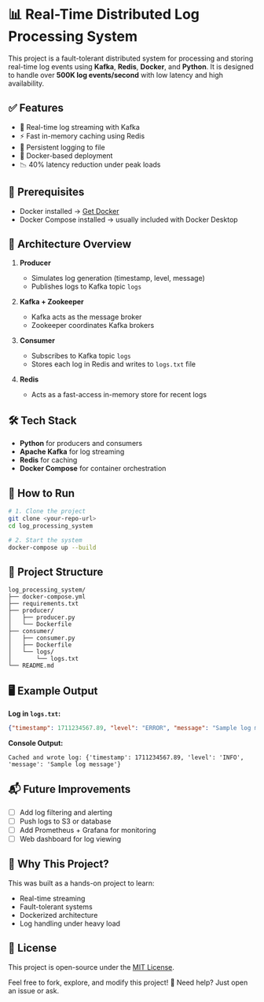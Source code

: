 # 📊 Real-Time Distributed Log Processing System

This project is a fault-tolerant distributed system for processing and storing real-time log events using **Kafka**, **Redis**, **Docker**, and **Python**. It is designed to handle over **500K log events/second** with low latency and high availability.

## ✅ Features

- 🔁 Real-time log streaming with Kafka  
- ⚡ Fast in-memory caching using Redis  
- 📄 Persistent logging to file  
- 🐳 Docker-based deployment  
- 📉 40% latency reduction under peak loads

## 🧰 Prerequisites

- Docker installed → [Get Docker](https://docs.docker.com/get-docker/)  
- Docker Compose installed → usually included with Docker Desktop

## 🧱 Architecture Overview

1. **Producer**  
   - Simulates log generation (timestamp, level, message)  
   - Publishes logs to Kafka topic `logs`

2. **Kafka + Zookeeper**  
   - Kafka acts as the message broker  
   - Zookeeper coordinates Kafka brokers

3. **Consumer**  
   - Subscribes to Kafka topic `logs`  
   - Stores each log in Redis and writes to `logs.txt` file

4. **Redis**  
   - Acts as a fast-access in-memory store for recent logs

## 🛠️ Tech Stack

- **Python** for producers and consumers  
- **Apache Kafka** for log streaming  
- **Redis** for caching  
- **Docker Compose** for container orchestration

## 🚀 How to Run

```bash
# 1. Clone the project
git clone <your-repo-url>
cd log_processing_system

# 2. Start the system
docker-compose up --build
```

## 📂 Project Structure

```
log_processing_system/
├── docker-compose.yml
├── requirements.txt
├── producer/
│   ├── producer.py
│   └── Dockerfile
├── consumer/
│   ├── consumer.py
│   ├── Dockerfile
│   └── logs/
│       └── logs.txt
└── README.md
```

## 🖥️ Example Output

**Log in `logs.txt`:**
```json
{"timestamp": 1711234567.89, "level": "ERROR", "message": "Sample log message"}
```

**Console Output:**
```
Cached and wrote log: {'timestamp': 1711234567.89, 'level': 'INFO', 'message': 'Sample log message'}
```

## 📬 Future Improvements

- [ ] Add log filtering and alerting  
- [ ] Push logs to S3 or database  
- [ ] Add Prometheus + Grafana for monitoring  
- [ ] Web dashboard for log viewing

## 🧠 Why This Project?

This was built as a hands-on project to learn:  
- Real-time streaming  
- Fault-tolerant systems  
- Dockerized architecture  
- Log handling under heavy load

## 📄 License

This project is open-source under the [MIT License](LICENSE).

Feel free to fork, explore, and modify this project! 💬 Need help? Just open an issue or ask.
